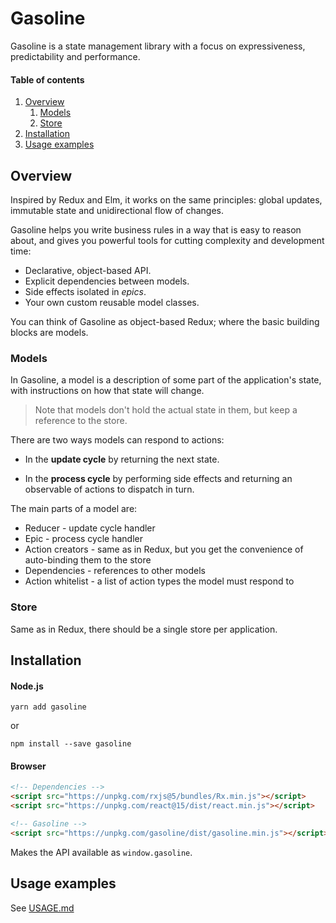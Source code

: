 # Gasoline

Gasoline is a state management library with a focus on expressiveness, predictability and performance.

#### Table of contents

1. [Overview](#overview)
    1. [Models](#models)
    1. [Store](#store)
1. [Installation](#installation)
1. [Usage examples](#usage-examples)

## Overview

Inspired by Redux and Elm, it works on the same principles: global updates, immutable state and unidirectional flow of changes.

Gasoline helps you write business rules in a way that is easy to reason about, and gives you powerful tools for cutting complexity and development time:

* Declarative, object-based API.
* Explicit dependencies between models.
* Side effects isolated in *epics*.
* Your own custom reusable model classes.

You can think of Gasoline as object-based Redux; where the basic building blocks are models.

### Models

In Gasoline, a model is a description of some part of the application's state, with instructions on how that state will change.

>Note that models don't hold the actual state in them, but keep a reference to the store.

There are two ways models can respond to actions:

* In the **update cycle** by returning the next state.

* In the **process cycle** by performing side effects and returning an observable of actions to dispatch in turn.

The main parts of a model are:

* Reducer - update cycle handler
* Epic - process cycle handler
* Action creators - same as in Redux, but you get the convenience of auto-binding them to the store
* Dependencies - references to other models
* Action whitelist - a list of action types the model must respond to


### Store

Same as in Redux, there should be a single store per application.

## Installation

#### Node.js

```
yarn add gasoline
```

or

```
npm install --save gasoline
```

#### Browser

```html
<!-- Dependencies -->
<script src="https://unpkg.com/rxjs@5/bundles/Rx.min.js"></script>
<script src="https://unpkg.com/react@15/dist/react.min.js"></script>

<!-- Gasoline -->
<script src="https://unpkg.com/gasoline/dist/gasoline.min.js"></script>
```

Makes the API available as `window.gasoline`.

## Usage examples

See [USAGE.md](USAGE.md)

